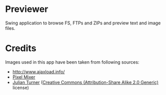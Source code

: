 # Previewer
Swing application to browse FS, FTPs and ZIPs and preview text and image files.

# Credits
Images used in this app have been taken from following sources:
* http://www.ajaxload.info/
* [Pixel Mixer](http://www.pixel-mixer.com/)
* [Julian Turner](https://wiki.gnome.org/Personalizationthemes/icon/1111) ([Creative Commons (Attribution-Share Alike 2.0 Generic)](http://creativecommons.org/licenses/by-sa/2.0/) license)